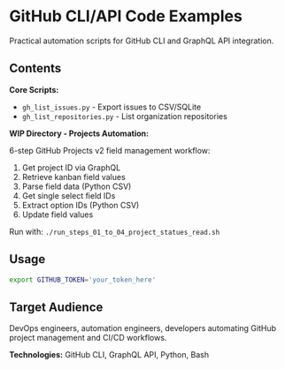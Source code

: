 # GitHub CLI/API Code Examples

Practical automation scripts for GitHub CLI and GraphQL API integration.

## Contents

**Core Scripts:**

- `gh_list_issues.py` - Export issues to CSV/SQLite
- `gh_list_repositories.py` - List organization repositories

**WIP Directory - Projects Automation:**

6-step GitHub Projects v2 field management workflow:

1. Get project ID via GraphQL
2. Retrieve kanban field values  
3. Parse field data (Python CSV)
4. Get single select field IDs
5. Extract option IDs (Python CSV)
6. Update field values

Run with: `./run_steps_01_to_04_project_statues_read.sh`

## Usage

```bash
export GITHUB_TOKEN='your_token_here'
```

## Target Audience

DevOps engineers, automation engineers, developers automating GitHub project management and CI/CD workflows.

**Technologies:** GitHub CLI, GraphQL API, Python, Bash